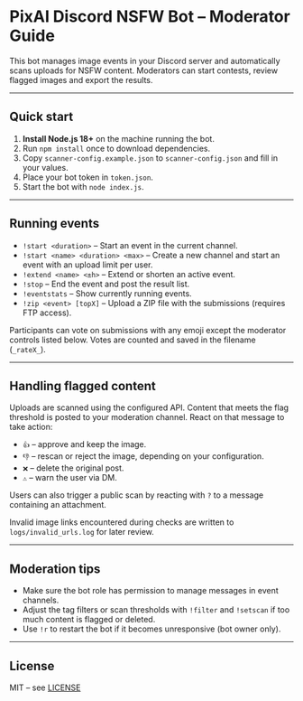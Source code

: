 # PixAI Discord NSFW Bot – Moderator Guide

This bot manages image events in your Discord server and automatically scans uploads for NSFW content. Moderators can start contests, review flagged images and export the results.

---

## Quick start

1. **Install Node.js 18+** on the machine running the bot.
2. Run `npm install` once to download dependencies.
3. Copy `scanner-config.example.json` to `scanner-config.json` and fill in your values.
4. Place your bot token in `token.json`.
5. Start the bot with `node index.js`.

---

## Running events

- `!start <duration>` – Start an event in the current channel.
- `!start <name> <duration> <max>` – Create a new channel and start an event with an upload limit per user.
- `!extend <name> <±h>` – Extend or shorten an active event.
- `!stop` – End the event and post the result list.
- `!eventstats` – Show currently running events.
- `!zip <event> [topX]` – Upload a ZIP file with the submissions (requires FTP access).

Participants can vote on submissions with any emoji except the moderator controls listed below. Votes are counted and saved in the filename (`_rateX_`).

---

## Handling flagged content

Uploads are scanned using the configured API. Content that meets the flag threshold is posted to your moderation channel. React on that message to take action:

- `👍` – approve and keep the image.
- `👎` – rescan or reject the image, depending on your configuration.
- `❌` – delete the original post.
- `⚠️` – warn the user via DM.

Users can also trigger a public scan by reacting with `?` to a message containing an attachment.

Invalid image links encountered during checks are written to `logs/invalid_urls.log` for later review.

---

## Moderation tips

- Make sure the bot role has permission to manage messages in event channels.
- Adjust the tag filters or scan thresholds with `!filter` and `!setscan` if too much content is flagged or deleted.
- Use `!r` to restart the bot if it becomes unresponsive (bot owner only).

---

## License

MIT – see [LICENSE](LICENSE)
